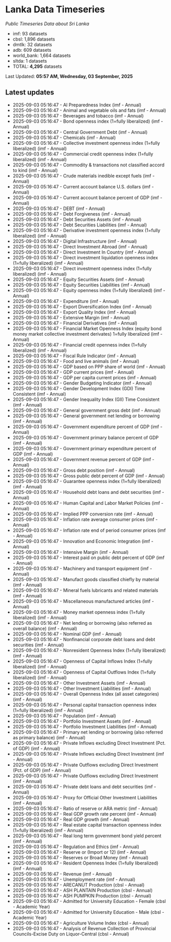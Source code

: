 # Lanka Data Timeseries
*Public Timeseries Data about Sri Lanka*

* imf: 93 datasets
* cbsl: 1,896 datasets
* dmtlk: 32 datasets
* adb: 609 datasets
* world_bank: 1,664 datasets
* sltda: 1 datasets
* TOTAL: **4,295** datasets

Last Updated: **05:57 AM, Wednesday, 03 September, 2025**

## Latest updates

* 2025-09-03 05:16:47 - AI Preparedness Index (imf - Annual)
* 2025-09-03 05:16:47 - Animal and vegetable oils and fats (imf - Annual)
* 2025-09-03 05:16:47 - Beverages and tobacco (imf - Annual)
* 2025-09-03 05:16:47 - Bond openness index (1=fully liberalized) (imf - Annual)
* 2025-09-03 05:16:47 - Central Government Debt (imf - Annual)
* 2025-09-03 05:16:47 - Chemicals (imf - Annual)
* 2025-09-03 05:16:47 - Collective investment openness index (1=fully liberalized) (imf - Annual)
* 2025-09-03 05:16:47 - Commercial credit openness index (1=fully liberalized) (imf - Annual)
* 2025-09-03 05:16:47 - Commodity & transactions not classified accord to kind (imf - Annual)
* 2025-09-03 05:16:47 - Crude materials inedible except fuels (imf - Annual)
* 2025-09-03 05:16:47 - Current account balance U.S. dollars (imf - Annual)
* 2025-09-03 05:16:47 - Current account balance percent of GDP (imf - Annual)
* 2025-09-03 05:16:47 - DEBT (imf - Annual)
* 2025-09-03 05:16:47 - Debt Forgiveness (imf - Annual)
* 2025-09-03 05:16:47 - Debt Securities Assets (imf - Annual)
* 2025-09-03 05:16:47 - Debt Securities Liabilities (imf - Annual)
* 2025-09-03 05:16:47 - Derivative investment openness index (1=fully liberalized) (imf - Annual)
* 2025-09-03 05:16:47 - Digital Infrastructure (imf - Annual)
* 2025-09-03 05:16:47 - Direct Investment Abroad (imf - Annual)
* 2025-09-03 05:16:47 - Direct Investment In Country (imf - Annual)
* 2025-09-03 05:16:47 - Direct investment liquidation openness index (1=fully liberalized) (imf - Annual)
* 2025-09-03 05:16:47 - Direct investment openness index (1=fully liberalized) (imf - Annual)
* 2025-09-03 05:16:47 - Equity Securities Assets (imf - Annual)
* 2025-09-03 05:16:47 - Equity Securities Liabilities (imf - Annual)
* 2025-09-03 05:16:47 - Equity openness index (1=fully liberalized) (imf - Annual)
* 2025-09-03 05:16:47 - Expenditure (imf - Annual)
* 2025-09-03 05:16:47 - Export Diversification Index (imf - Annual)
* 2025-09-03 05:16:47 - Export Quality Index (imf - Annual)
* 2025-09-03 05:16:47 - Extensive Margin (imf - Annual)
* 2025-09-03 05:16:47 - Financial Derivatives (imf - Annual)
* 2025-09-03 05:16:47 - Financial Market Openness Index (equity bond money market collective investment derivates) 1=fully liberalized (imf - Annual)
* 2025-09-03 05:16:47 - Financial credit openness index (1=fully liberalized) (imf - Annual)
* 2025-09-03 05:16:47 - Fiscal Rule Indicator (imf - Annual)
* 2025-09-03 05:16:47 - Food and live animals (imf - Annual)
* 2025-09-03 05:16:47 - GDP based on PPP share of world (imf - Annual)
* 2025-09-03 05:16:47 - GDP current prices (imf - Annual)
* 2025-09-03 05:16:47 - GDP per capita current prices (imf - Annual)
* 2025-09-03 05:16:47 - Gender Budgeting Indicator (imf - Annual)
* 2025-09-03 05:16:47 - Gender Development Index (GDI) Time Consistent (imf - Annual)
* 2025-09-03 05:16:47 - Gender Inequality Index (GII) Time Consistent (imf - Annual)
* 2025-09-03 05:16:47 - General government gross debt (imf - Annual)
* 2025-09-03 05:16:47 - General government net lending or borrowing (imf - Annual)
* 2025-09-03 05:16:47 - Government expenditure percent of GDP (imf - Annual)
* 2025-09-03 05:16:47 - Government primary balance percent of GDP (imf - Annual)
* 2025-09-03 05:16:47 - Government primary expenditure percent of GDP (imf - Annual)
* 2025-09-03 05:16:47 - Government revenue percent of GDP (imf - Annual)
* 2025-09-03 05:16:47 - Gross debt position (imf - Annual)
* 2025-09-03 05:16:47 - Gross public debt percent of GDP (imf - Annual)
* 2025-09-03 05:16:47 - Guarantee openness index (1=fully liberalized) (imf - Annual)
* 2025-09-03 05:16:47 - Household debt loans and debt securities (imf - Annual)
* 2025-09-03 05:16:47 - Human Capital and Labor Market Policies (imf - Annual)
* 2025-09-03 05:16:47 - Implied PPP conversion rate (imf - Annual)
* 2025-09-03 05:16:47 - Inflation rate average consumer prices (imf - Annual)
* 2025-09-03 05:16:47 - Inflation rate end of period consumer prices (imf - Annual)
* 2025-09-03 05:16:47 - Innovation and Economic Integration (imf - Annual)
* 2025-09-03 05:16:47 - Intensive Margin (imf - Annual)
* 2025-09-03 05:16:47 - Interest paid on public debt percent of GDP (imf - Annual)
* 2025-09-03 05:16:47 - Machinery and transport equipment (imf - Annual)
* 2025-09-03 05:16:47 - Manufact goods classified chiefly by material (imf - Annual)
* 2025-09-03 05:16:47 - Mineral fuels lubricants and related materials (imf - Annual)
* 2025-09-03 05:16:47 - Miscellaneous manufactured articles (imf - Annual)
* 2025-09-03 05:16:47 - Money market openness index (1=fully liberalized) (imf - Annual)
* 2025-09-03 05:16:47 - Net lending or borrowing (also referred as overall balance) (imf - Annual)
* 2025-09-03 05:16:47 - Nominal GDP (imf - Annual)
* 2025-09-03 05:16:47 - Nonfinancial corporate debt loans and debt securities (imf - Annual)
* 2025-09-03 05:16:47 - Nonresident Openness Index (1=fully liberalized) (imf - Annual)
* 2025-09-03 05:16:47 - Openness of Capital Inflows Index (1=fully liberalized) (imf - Annual)
* 2025-09-03 05:16:47 - Openness of Capital Outflows Index (1=fully liberalized) (imf - Annual)
* 2025-09-03 05:16:47 - Other Investment Assets (imf - Annual)
* 2025-09-03 05:16:47 - Other Investment Liabilities (imf - Annual)
* 2025-09-03 05:16:47 - Overall Openness Index (all asset categories) (imf - Annual)
* 2025-09-03 05:16:47 - Personal capital transaction openness index (1=fully liberalized) (imf - Annual)
* 2025-09-03 05:16:47 - Population (imf - Annual)
* 2025-09-03 05:16:47 - Portfolio Investment Assets (imf - Annual)
* 2025-09-03 05:16:47 - Portfolio Investment Liabilities (imf - Annual)
* 2025-09-03 05:16:47 - Primary net lending or borrowing (also referred as primary balance) (imf - Annual)
* 2025-09-03 05:16:47 - Private Inflows excluding Direct Investment (Pct. of GDP) (imf - Annual)
* 2025-09-03 05:16:47 - Private Inflows excluding Direct Investment (imf - Annual)
* 2025-09-03 05:16:47 - Private Outflows excluding Direct Investment (Pct. of GDP) (imf - Annual)
* 2025-09-03 05:16:47 - Private Outflows excluding Direct Investment (imf - Annual)
* 2025-09-03 05:16:47 - Private debt loans and debt securities (imf - Annual)
* 2025-09-03 05:16:47 - Proxy for Official Other Investment Liabilities (imf - Annual)
* 2025-09-03 05:16:47 - Ratio of reserve or ARA metric (imf - Annual)
* 2025-09-03 05:16:47 - Real GDP growth rate percent (imf - Annual)
* 2025-09-03 05:16:47 - Real GDP growth (imf - Annual)
* 2025-09-03 05:16:47 - Real estate capital transaction openness index (1=fully liberalized) (imf - Annual)
* 2025-09-03 05:16:47 - Real long term government bond yield percent (imf - Annual)
* 2025-09-03 05:16:47 - Regulation and Ethics (imf - Annual)
* 2025-09-03 05:16:47 - Reserve or (Import or 12) (imf - Annual)
* 2025-09-03 05:16:47 - Reserves or Broad Money (imf - Annual)
* 2025-09-03 05:16:47 - Resident Openness Index (1=fully liberalized) (imf - Annual)
* 2025-09-03 05:16:47 - Revenue (imf - Annual)
* 2025-09-03 05:16:47 - Unemployment rate (imf - Annual)
* 2025-09-03 05:16:47 - ARECANUT Production (cbsl - Annual)
* 2025-09-03 05:16:47 - ASH PLANTAIN Production (cbsl - Annual)
* 2025-09-03 05:16:47 - ASH PUMPKIN Production (cbsl - Annual)
* 2025-09-03 05:16:47 - Admitted for University Education - Female (cbsl - Academic Year)
* 2025-09-03 05:16:47 - Admitted for University Education - Male (cbsl - Academic Year)
* 2025-09-03 05:16:47 - Agriculture Volume Index (cbsl - Annual)
* 2025-09-03 05:16:47 - Analysis of Revenue Collection of Provincial Councils-Excise Duty on Liquor-Central (cbsl - Annual)